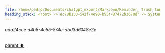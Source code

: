 ```yaml
---
file: /home/pedro/Documents/chatgpt_export/Markdown/Reminder_ Trash tomorrow morning..md
heading_stack: <root> -> ec78b153-542f-4e90-b95f-87472b3678d7 -> System -> d8d6c98d-4bf7-4a0b-a138-e7cb1fcbd335 -> System -> aaa24cce-d4b5-4c55-874e-abd3d6348e2e
---
```

###### aaa24cce-d4b5-4c55-874e-abd3d6348e2e
[parent ⬆️](#d8d6c98d-4bf7-4a0b-a138-e7cb1fcbd335)
